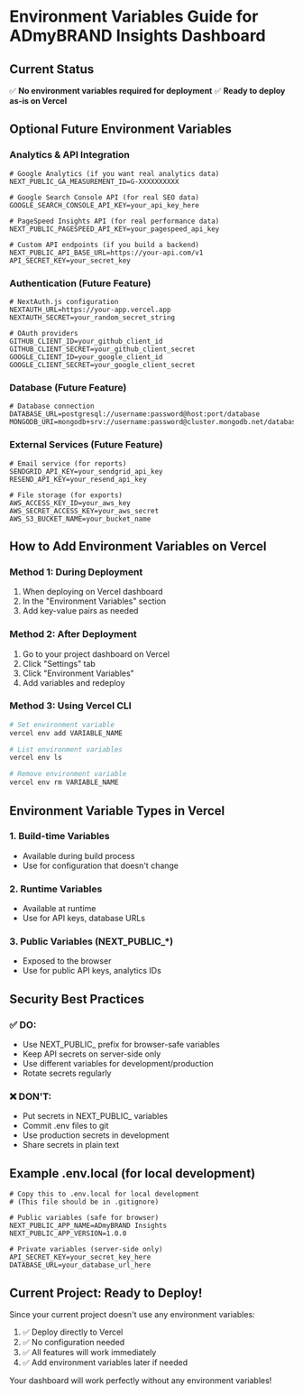 # Environment Variables Guide for ADmyBRAND Insights Dashboard

## Current Status
✅ **No environment variables required for deployment**
✅ **Ready to deploy as-is on Vercel**

## Optional Future Environment Variables

### Analytics & API Integration
```env
# Google Analytics (if you want real analytics data)
NEXT_PUBLIC_GA_MEASUREMENT_ID=G-XXXXXXXXXX

# Google Search Console API (for real SEO data)
GOOGLE_SEARCH_CONSOLE_API_KEY=your_api_key_here

# PageSpeed Insights API (for real performance data)
NEXT_PUBLIC_PAGESPEED_API_KEY=your_pagespeed_api_key

# Custom API endpoints (if you build a backend)
NEXT_PUBLIC_API_BASE_URL=https://your-api.com/v1
API_SECRET_KEY=your_secret_key
```

### Authentication (Future Feature)
```env
# NextAuth.js configuration
NEXTAUTH_URL=https://your-app.vercel.app
NEXTAUTH_SECRET=your_random_secret_string

# OAuth providers
GITHUB_CLIENT_ID=your_github_client_id
GITHUB_CLIENT_SECRET=your_github_client_secret
GOOGLE_CLIENT_ID=your_google_client_id
GOOGLE_CLIENT_SECRET=your_google_client_secret
```

### Database (Future Feature)
```env
# Database connection
DATABASE_URL=postgresql://username:password@host:port/database
MONGODB_URI=mongodb+srv://username:password@cluster.mongodb.net/database
```

### External Services (Future Feature)
```env
# Email service (for reports)
SENDGRID_API_KEY=your_sendgrid_api_key
RESEND_API_KEY=your_resend_api_key

# File storage (for exports)
AWS_ACCESS_KEY_ID=your_aws_key
AWS_SECRET_ACCESS_KEY=your_aws_secret
AWS_S3_BUCKET_NAME=your_bucket_name
```

## How to Add Environment Variables on Vercel

### Method 1: During Deployment
1. When deploying on Vercel dashboard
2. In the "Environment Variables" section
3. Add key-value pairs as needed

### Method 2: After Deployment
1. Go to your project dashboard on Vercel
2. Click "Settings" tab
3. Click "Environment Variables"
4. Add variables and redeploy

### Method 3: Using Vercel CLI
```bash
# Set environment variable
vercel env add VARIABLE_NAME

# List environment variables
vercel env ls

# Remove environment variable
vercel env rm VARIABLE_NAME
```

## Environment Variable Types in Vercel

### 1. Build-time Variables
- Available during build process
- Use for configuration that doesn't change

### 2. Runtime Variables
- Available at runtime
- Use for API keys, database URLs

### 3. Public Variables (NEXT_PUBLIC_*)
- Exposed to the browser
- Use for public API keys, analytics IDs

## Security Best Practices

### ✅ DO:
- Use NEXT_PUBLIC_ prefix for browser-safe variables
- Keep API secrets on server-side only
- Use different variables for development/production
- Rotate secrets regularly

### ❌ DON'T:
- Put secrets in NEXT_PUBLIC_ variables
- Commit .env files to git
- Use production secrets in development
- Share secrets in plain text

## Example .env.local (for local development)
```env
# Copy this to .env.local for local development
# (This file should be in .gitignore)

# Public variables (safe for browser)
NEXT_PUBLIC_APP_NAME=ADmyBRAND Insights
NEXT_PUBLIC_APP_VERSION=1.0.0

# Private variables (server-side only)
API_SECRET_KEY=your_secret_key_here
DATABASE_URL=your_database_url_here
```

## Current Project: Ready to Deploy!

Since your current project doesn't use any environment variables:
1. ✅ Deploy directly to Vercel
2. ✅ No configuration needed
3. ✅ All features will work immediately
4. ✅ Add environment variables later if needed

Your dashboard will work perfectly without any environment variables!
